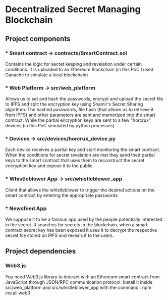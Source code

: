 # Decentralized Secret Managing Blockchain

## Project components

### * Smart contract -> contracts/SmartContract.sol
Contains the logic for secret keeping and revelation under certain conditions.
It is uploaded to an Ethereum Blockchain (in this PoC I used Ganache to simulate a local blockchain)

### * Web Platform -> src/web_platform
Allows us to set and hash the passwords, encrypt and upload the secret file to IPFS and split the encryption key using Shamir's Secret Sharing algorithm. 
The hashed passwords, file hash (that allows us to retrieve it from IPFS) and other parameters are sent and memorized into the smart contract.
While the partial encryption keys are sent to a few "horcrux" devices (in this PoC simulated by python processes)

### * Devices -> src/devices/horcrux_device.py
Each device receives a partial key and start monitoring the smart contract. 
When the conditions for secret revelation are met they send their partial keys to the smart contract that uses them to reconstruct the secret encryption key and expose it to the public

### * Whistleblower App -> src/whistleblower_app
Client that allows the whistleblower to trigger the desired actions on the smart contract by entering the appropriate passwords

### * Newsfeed App
We suppose it to be a famous app used by the people potentially interested in the secret.
It searches for secrets in the blockchain, when a smart contract secret key has been exposed it uses it to decrypt the respective secret file stored on IPFS and reveals it to the users.

## Project dependencies

### Web3.js
You need Web3.js library to interact with an Ethereum smart contract from JavaScript through JSON/RPC communication protocol.
Install it inside src/web_platform and src/whistleblower_app with the command :
npm install web3
